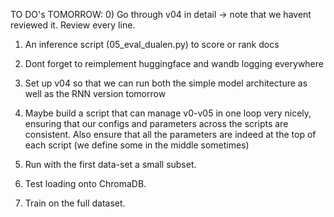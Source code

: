 


TO DO's TOMORROW: 
0) Go through v04 in detail -> note that we havent reviewed it. Review every line. 
1) An inference script (05_eval_dualen.py) to score or rank docs 
2) Dont forget to reimplement huggingface and wandb logging everywhere
3) Set up v04 so that we can run both the simple model architecture as well as the RNN version tomorrow 

4) Maybe build a script that can manage v0-v05 in one loop very nicely, ensuring that our configs and parameters across the scripts are consistent. Also ensure that all the parameters are indeed at the top of each script (we define some in the middle sometimes)

5) Run with the first data-set a small subset. 
6) Test loading onto ChromaDB. 
7) Train on the full dataset. 